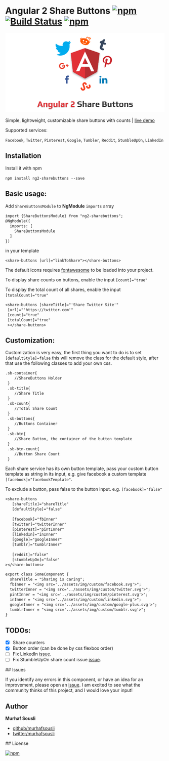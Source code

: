 # Angular 2 Share Buttons [![npm](https://img.shields.io/npm/v/ng2-sharebuttons.svg?maxAge=2592000?style=plastic)](https://www.npmjs.com/package/ng2-sharebuttons) [![Build Status](https://travis-ci.org/MurhafSousli/ng2-sharebuttons.svg?branch=master)](https://travis-ci.org/MurhafSousli/ng2-sharebuttons) [![npm](https://img.shields.io/npm/dt/ng2-sharebuttons.svg?maxAge=2592000?style=plastic)](https://www.npmjs.com/package/ng2-sharebuttons)

![Angular 2 Share Buttons cover](/assets/cover.PNG?raw=true "Optional Title")

Simple, lightweight, customizable share buttons with counts | [live demo](https://murhafsousli.github.io/ng2-sharebuttons/)

Supported services:

`Facebook`, `Twitter`, `Pinterest`, `Google`, `Tumbler`, `Reddit`, `StumbleUpOn`, `LinkedIn`

## Installation

Install it with npm

`npm install ng2-sharebuttons --save`

## Basic usage:

Add `ShareButtonsModule` to **NgModule** `imports` array
```
import {ShareButtonsModule} from "ng2-sharebuttons";
@NgModule({
  imports: [
    ShareButtonsModule
  ]
})
```
in your template
```
<share-buttons [url]="linkToShare"></share-buttons>
```
The default icons requires [fontawesome](http://fontawesome.io/) to be loaded into your project.

To display share counts on buttons, enable the input `[count]="true"`

To display the total count of all shares, enable the input `[totalCount]="true"`
```
<share-buttons [shareTitle]="'Share Twitter Site'"
 [url]="'https://twitter.com'"
 [count]="true"
 [totalCount]="true"
 ></share-buttons>
```

## Customization:

Customization is very easy, the first thing you want to do is to set `[defaultStyle]=false` this will remove the class for the default style, after that use the following classes to add your own css.
```
.sb-container{
    //ShareButtons Holder
 }
 .sb-title{
    //Share Title
 }
 .sb-count{
    //Total Share Count
 }
 .sb-buttons{
    //Buttons Container
 }
 .sb-btn{
    //Share Button, the container of the button template 
 }
 .sb-btn-count{
    //Button Share Count
 }
```
Each share service has its own button template, pass your custom button template as string in its input, e.g. give facebook a custom template `[facebook]="facebookTemplate"`.

To exclude a button, pass false to the button input. e.g. `[facebook]="false"`
```
<share-buttons
   [shareTitle]="shareTitle"
   [defaultStyle]="false"

   [facebook]="fbInner"
   [twitter]="twitterInner"
   [pinterest]="pintInner"
   [linkedIn]="inInner"
   [google]="googleInner"
   [tumblr]="tumblrInner"

   [reddit]="false"
   [stumbleUpOn]="false"
></share-buttons>
```
```
export class SomeComponent {
  shareTitle = "Sharing is caring";
  fbInner = "<img src='../assets/img/custom/facebook.svg'>";
  twitterInner = "<img src='../assets/img/custom/twitter.svg'>";
  pintInner = "<img src='../assets/img/custom/pinterest.svg'>";
  inInner = "<img src='../assets/img/custom/linkedin.svg'>";
  googleInner = "<img src='../assets/img/custom/google-plus.svg'>";
  tumblrInner = "<img src='../assets/img/custom/tumblr.svg'>";
}
```

## TODOs:

- [x] Share counters
- [x] Button order (can be done by css flexbox order)
- [ ] Fix LinkedIn [issue](https://github.com/MurhafSousli/ng2-sharebuttons/issues/2).
- [ ] Fix StumbleUpOn share count issue [issue](https://github.com/MurhafSousli/ng2-sharebuttons/issues/3).

<a name="issues"/>
## Issues


If you identify any errors in this component, or have an idea for an improvement, please open an [issue](https://github.com/MurhafSousli/ng2-sharebuttons/issues). I am excited to see what the community thinks of this project, and I would love your input!

## Author

 **Murhaf Sousli**

 - [github/murhafsousli](https://github.com/MurhafSousli)
 - [twitter/murhafsousli](https://twitter.com/MurhafSousli)

<a name="license"/>
## License

[![npm](https://img.shields.io/npm/l/express.svg?maxAge=2592000)](/LICENSE)
